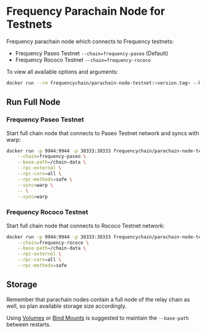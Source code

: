 # Frequency Parachain Node for Testnets

Frequency parachain node which connects to Frequency testnets:

- Frequency Paseo Testnet `--chain=frequency-paseo` (Default)
- Frequency Rococo Testnet `--chain=frequency-rococo`

To view all available options and arguments:

```sh
docker run --rm frequencychain/parachain-node-testnet:<version.tag> --help
```

## Run Full Node

### Frequency Paseo Testnet

Start full chain node that connects to Paseo Testnet network and syncs with warp:

```sh
docker run -p 9944:9944 -p 30333:30333 frequencychain/parachain-node-testnet:<version.tag> \
    --chain=frequency-paseo \
    --base-path=/chain-data \
    --rpc-external \
    --rpc-cors=all \
    --rpc-methods=safe \
    --sync=warp \
    -- \
    --sync=warp
```

### Frequency Rococo Testnet

Start full chain node that connects to Rococo Testnet network:

```sh
docker run -p 9944:9944 -p 30333:30333 frequencychain/parachain-node-testnet:<version.tag> \
    --chain=frequency-rococo \
    --base-path=/chain-data \
    --rpc-external \
    --rpc-cors=all \
    --rpc-methods=safe
```

## Storage

Remember that parachain nodes contain a full node of the relay chain as well, so plan available storage size accordingly.

Using [Volumes](https://docs.docker.com/storage/volumes/) or [Bind Mounts](https://docs.docker.com/storage/bind-mounts/) is suggested to maintain the `--base-path` between restarts.
